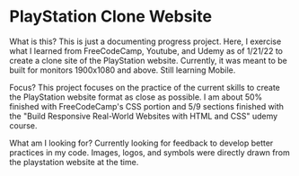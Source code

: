 # PlayStation Clone Website

What is this?
This is just a documenting progress project. Here, I exercise what I learned from FreeCodeCamp, Youtube, and Udemy as of 1/21/22 to create a clone site of the PlayStation website. Currently, it was meant to be built for monitors 1900x1080 and above. Still learning Mobile. 

Focus?
This project focuses on the practice of the current skills to create the PlayStation website format as close as possible.  I am about 50% finished with FreeCodeCamp's CSS portion and 5/9 sections finished with the "Build Responsive Real-World Websites with HTML and CSS" udemy course.

What am I looking for?
Currently looking for feedback to develop better practices in my code. Images, logos, and symbols were directly drawn from the playstation website at the time. 

